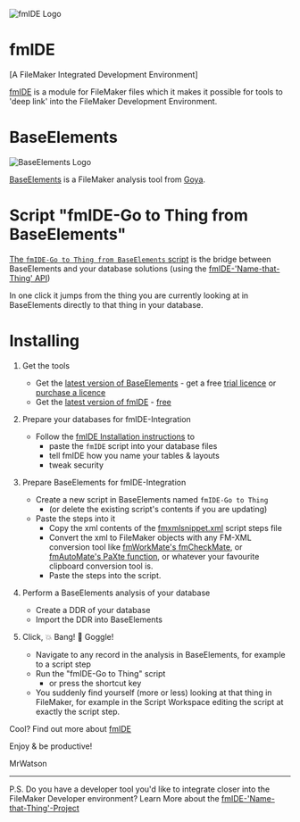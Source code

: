 ![fmIDE Logo](https://raw.githubusercontent.com/wiki/fmIDE/fmIDE/images/fmide.png)
# fmIDE
[A FileMaker Integrated Development Environment]

[fmIDE](https://github.com/fmIDE/fmIDE) is a module for FileMaker files which it makes it possible for tools to 'deep link' into the FileMaker Development Environment.

# BaseElements

![BaseElements Logo](https://baseelements.com/wp-content/uploads/2016/05/logo_BaseElements.png)

[BaseElements](http://www.fm-crosscheck.com) is a FileMaker analysis tool from [Goya](https://goya.com.au/).

# Script "fmIDE-Go to Thing from BaseElements"

[The `fmIDE-Go to Thing from BaseElements` script](Script-fmIDE-Go-to-Thing-from-BaseElements.txt) is the bridge between BaseElements and your database solutions (using the [fmIDE-'Name-that-Thing' API](https://github.com/fmIDE/fmIDE/wiki/fmIDE-'Name-that-Thing'-API))

In one click it jumps from the thing you are currently looking at in BaseElements directly to that thing in your database.

# Installing

1. Get the tools
   - Get the [latest version of BaseElements](https://baseelements.com/downloads/) - get a free [trial licence](https://baseelements.com/free-trial/) or [purchase a licence](https://baseelements.com/buy-now/)
   - Get the [latest version of fmIDE](https://github.com/fmIDE/fmIDE/releases) - [free](http://fmworkmate.com/donate)

2. Prepare your databases for fmIDE-Integration
   - Follow the [fmIDE Installation instructions](https://github.com/fmIDE/fmIDE/wiki/Home#installing-fmide) to
     - paste the `fmIDE` script into your database files
     - tell fmIDE how you name your tables & layouts
     - tweak security
     

3. Prepare BaseElements for fmIDE-Integration
   - Create a new script in BaseElements named `fmIDE-Go to Thing`
     - (or  delete the existing script's contents if you are updating)
   - Paste the steps into it
     - Copy the xml contents of the [fmxmlsnippet.xml](fmxmlsnippet.xml) script steps file
     - Convert the xml to FileMaker objects with any FM-XML conversion tool like [fmWorkMate's fmCheckMate](https://github.com/mrwatson-de/fmWorkMate/releases/latest), or [fmAutoMate's PaXte function](https://github.com/mrwatson-de/fmAutoMate/releases/latest), or whatever your favourite clipboard conversion tool is.
     - Paste the steps into the script.

4. Perform a BaseElements analysis of your database
   - Create a DDR of your database
   - Import the DDR into BaseElements

5. Click, 💥 Bang! 👀 Goggle!
   - Navigate to any record in the analysis in BaseElements, for example to a script step
   - Run the "fmIDE-Go to Thing" script
     - or press the shortcut key
   - You suddenly find yourself (more or less) looking at that thing in FileMaker, for example in the Script Workspace editing the script at exactly the script step.

Cool? Find out more about [fmIDE](https://github.com/fmIDE/fmIDE/wiki)

Enjoy & be productive!

MrWatson

---

P.S. Do you have a developer tool you'd like to integrate closer into the FileMaker Developer environment? Learn More about the [fmIDE-'Name-that-Thing'-Project](https://github.com/fmIDE/fmIDE/wiki/fmIDE-'Name-that-Thing'-Project)
